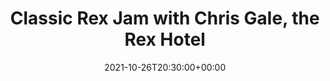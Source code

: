 ---
templateKey: event
guid: 6FE38796-58AF-1355-E804-2C72A2359BF4
date: 2021-10-26T20:30:00+00:00
eventTime: '8:30pm'
title: Classic Rex Jam with Chris Gale, the Rex Hotel
artist: Classic Rex Jam with Chris Gale
city: Toronto
venue: the Rex Hotel
group: Tim Shia
guests: Ewen Farncombe, Chris Banks
---